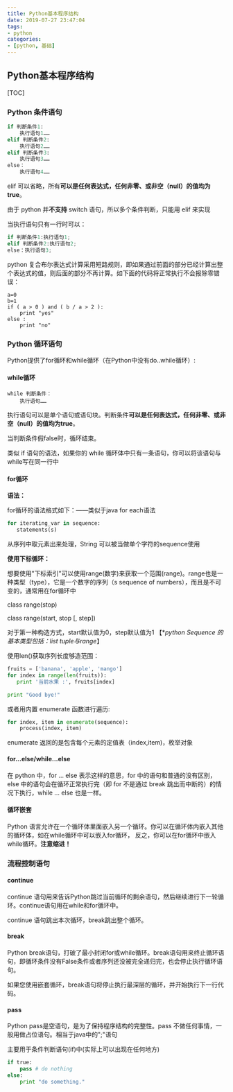 ```yaml
---
title: Python基本程序结构
date: 2019-07-27 23:47:04
tags:
- python
categories:
- [python, 基础]
---
```

## Python基本程序结构

[TOC]

### Python 条件语句

```python
if 判断条件1:
    执行语句1……
elif 判断条件2:
    执行语句2……
elif 判断条件3:
    执行语句3……
else：
    执行语句4……
```

elif 可以省略，所有**可以是任何表达式，任何非零、或非空（null）的值均为true**。

由于 python 并**不支持** switch 语句，所以多个条件判断，只能用 elif 来实现

当执行语句只有一行时可以：

```python
if 判断条件1:执行语句1;
elif 判断条件2:执行语句2;
else：执行语句3;
```
python 复合布尔表达式计算采用短路规则，即如果通过前面的部分已经计算出整个表达式的值，则后面的部分不再计算。如下面的代码将正常执行不会报除零错误：
<!-- more -->

```
a=0
b=1
if ( a > 0 ) and ( b / a > 2 ):
    print "yes"
else :
    print "no"
```

### Python 循环语句

Python提供了for循环和while循环（在Python中没有do..while循环）:

#### while循环

```
while 判断条件：
    执行语句……

```

执行语句可以是单个语句或语句块。判断条件**可以是任何表达式，任何非零、或非空（null）的值均为true**。

当判断条件假false时，循环结束。

类似 if 语句的语法，如果你的 while 循环体中只有一条语句，你可以将该语句与while写在同一行中

#### for循环

**语法：**

for循环的语法格式如下：——类似于java for each语法

```python
for iterating_var in sequence:
   statements(s)
```

从序列中取元素出来处理，String 可以被当做单个字符的sequence使用

**使用下标循环：**

想要使用"下标索引"可以使用range(数字)来获取一个范围(range)。range也是一种类型（type），它是一个数字的序列（s sequence of numbers），而且是不可变的，通常用在for循环中

class range(stop)

class range(start, stop [, step])

对于第一种构造方式，start默认值为0，step默认值为1
【**python Sequence 的基本类型包括：list tuple与range*】



使用len()获取序列长度够造范围：

```python
fruits = ['banana', 'apple', 'mango']
for index in range(len(fruits)):
   print '当前水果 :', fruits[index]
 
print "Good bye!"
```

或者用内置 enumerate 函数进行遍历:

```python
for index, item in enumerate(sequence):
    process(index, item)
```

enumerate 返回的是包含每个元素的定值表（index,item)，枚举对象

#### for...else/while...else

在 python 中，for … else 表示这样的意思，for 中的语句和普通的没有区别，else 中的语句会在循环正常执行完（即 for 不是通过 break 跳出而中断的）的情况下执行，while … else 也是一样。

#### 循环嵌套

Python 语言允许在一个循环体里面嵌入另一个循环。你可以在循环体内嵌入其他的循环体，如在while循环中可以嵌入for循环， 反之，你可以在for循环中嵌入while循环。**注意缩进！**

### 流程控制语句

#### continue

continue 语句用来告诉Python跳过当前循环的剩余语句，然后继续进行下一轮循环。continue语句用在while和for循环中。

continue 语句跳出本次循环，break跳出整个循环。

#### break

Python break语句，打破了最小封闭for或while循环。break语句用来终止循环语句，即循环条件没有False条件或者序列还没被完全递归完，也会停止执行循环语句。

如果您使用嵌套循环，break语句将停止执行最深层的循环，并开始执行下一行代码。

#### pass

Python pass是空语句，是为了保持程序结构的完整性。pass 不做任何事情，一般用做占位语句。相当于java中的";"语句

主要用于条件判断语句(if)中(实际上可以出现在任何地方)

```python
if true:
    pass # do nothing
else:
    print "do something."
```

